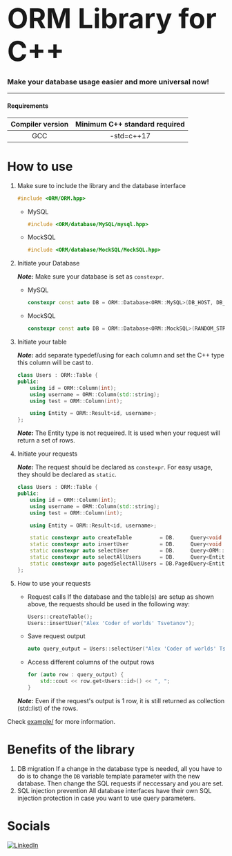 # <span style="font-size: 2.25em;">ORM Library for C++</span>
### Make your database usage easier and more universal now!
<hr>

#### Requirements
| Compiler version | Minimum C++ standard required |
|:----------------:|:-----------------------------:|
| GCC              | -std=c++17                    |

# How to use

1. Make sure to include the library and the database interface

    ```cpp
    #include <ORM/ORM.hpp>
    ```
    - MySQL
        ```cpp
        #include <ORM/database/MySQL/mysql.hpp>
        ```
    - MockSQL
        ```cpp
        #include <ORM/database/MockSQL/MockSQL.hpp>
        ```
    
2. Initiate your Database
    
    **_Note:_** Make sure your database is set as ``constexpr``.

    - MySQL
        ```cpp
        constexpr const auto DB = ORM::Database<ORM::MySQL>(DB_HOST, DB_USERNAME, DB_PASSWORD, DB_NAME, DB_PORT, UNIX_SOCKET/nullptr, MYSQL_FLAGS, AUTO_COMMIT);
        ``` 
    - MockSQL
        ```cpp
        constexpr const auto DB = ORM::Database<ORM::MockSQL>(RANDOM_STRING);
        ```
    
3. Initiate your table
    
    **_Note:_** add separate typedef/using for each column and set the C++ type this column will be cast to.
    
    ```cpp
    class Users : ORM::Table {
    public:
        using id = ORM::Column(int);
        using username = ORM::Column(std::string);
        using test = ORM::Column(int);
    
        using Entity = ORM::Result<id, username>;
    };
    ```

    **_Note:_** The Entity type is not requeired. It is used when your request will return a set of rows.

4. Initiate your requests
    
    **_Note:_** The request should be declared as ``constexpr``. For easy usage, they should be declared as ``static``.

    ```cpp
    class Users : ORM::Table {
    public:
        using id = ORM::Column(int);
        using username = ORM::Column(std::string);
        using test = ORM::Column(int);
    
        using Entity = ORM::Result<id, username>;
    
        static constexpr auto createTable         = DB.     Query<void                         >("CREATE TABLE IF NOT EXISTS Users (id INT UNSIGNED AUTO_INCREMENT PRIMARY KEY, username VARCHAR(1024) NOT NULL);");
        static constexpr auto insertUser          = DB.     Query<void           , username    >("INSERT INTO Users (username) VALUES (?)");
        static constexpr auto selectUser          = DB.     Query<ORM::Result<id>, username    >("SELECT Users.id FROM Users WHERE Users.username=?");
        static constexpr auto selectAllUsers      = DB.     Query<Entity                       >("SELECT Users.id, Users.username FROM Users");
        static constexpr auto pagedSelectAllUsers = DB.PagedQuery<Entity                       >("SELECT Users.id, Users.username FROM Users");
    };
    ```
    
5. How to use your requests
    - Request calls
        If the database and the table(s) are setup as shown above, the requests should be used in the following way:
        ```cpp
        Users::createTable();
        Users::insertUser("Alex 'Coder of worlds' Tsvetanov");
        ```
    - Save request output
        ```cpp
        auto query_output = Users::selectUser("Alex 'Coder of worlds' Tsvetanov");
        ```
    - Access different columns of the output rows
        ```cpp
        for (auto row : query_output) {
            std::cout << row.get<Users::id>() << ", ";
        }
        ```
    **_Note:_** Even if the request's output is 1 row, it is still returned as collection (std::list) of the rows.

Check [example/](https://github.com/WebFrame/ORM-Abstract/blob/master/example) for more information.

# Benefits of the library
1. DB migration
    If a change in the database type is needed, all you have to do is to change the ``DB`` variable template parameter with the new database. Then change the SQL requests if neccessary and you are set.
1. SQL injection prevention
    All database interfaces have their own SQL injection protection in case you want to use query parameters.   

# Socials
[![LinkedIn](https://img.shields.io/badge/linkedin-%230077B5.svg?logo=linkedin&logoColor=white)](https://www.linkedin.com/in/alex-tsvetanov/)